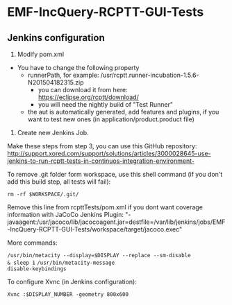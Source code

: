 # EMF-IncQuery-RCPTT-GUI-Tests

## Jenkins configuration

1. Modify pom.xml
  * You have to change the following property
    * runnerPath, for example: /usr/rcptt.runner-incubation-1.5.6-N201504182315.zip
      * you can download it from here: https://eclipse.org/rcptt/download/
      * you will need the nightly build of "Test Runner"
    * the aut is automatically generated, add features and plugins, if you want to test new ones (in  application/product.product file)
    
1. Create new Jenkins Job. 

  Make these steps from step 3, you can use this GitHub repository:  
   http://support.xored.com/support/solutions/articles/3000028645-use-jenkins-to-run-rcptt-tests-in-continuos-integration-environment-

  To remove .git folder form workspace, use this shell command (if you don't add this build step, all tests will fail):

  <code>rm -rf $WORKSPACE/.git/</code>
  
  Remove this line from rcpttTests/pom.xml if you dont want coverage information with JaCoCo Jenkins Plugin:
  	"<vmArg>-javaagent:/usr/jacoco/lib/jacocoagent.jar=destfile=/var/lib/jenkins/jobs/EMF-IncQuery-RCPTT-GUI-Tests/workspace/target/jacoco.exec</vmArg>"

  More commands:

  <code>/usr/bin/metacity --display=$DISPLAY --replace --sm-disable & sleep 1</code>
  <code>/usr/bin/metacity-message disable-keybindings</code>

  To configure Xvnc (in Jenkins configuration):
  
  <code>Xvnc :$DISPLAY_NUMBER -geometry 800x600</code>


